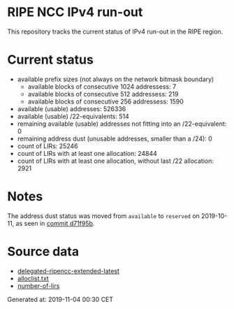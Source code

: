 # RIPE NCC IPv4 run-out
This repository tracks the current status of IPv4 run-out in the RIPE region.

# Current status
- available prefix sizes (not always on the network bitmask boundary)
  - available blocks of consecutive 1024 addressess: 7
  - available blocks of consecutive 512 addressess: 219
  - available blocks of consecutive 256 addressess: 1590
- available (usable) addresses: 526336
- available (usable) /22-equivalents: 514
- remaining available (usable) addresses not fitting into an /22-equivalent: 0
- remaining address dust (unusable addresses, smaller than a /24): 0
- count of LIRs: 25246
- count of LIRs with at least one allocation: 24844
- count of LIRs with at least one allocation, without last /22 allocation: 2921

# Notes
The address dust status was moved from `available` to `reserved` on 2019-10-11, as seen in [commit d71f95b](https://github.com/zajdee/ripe-ncc-ipv4-runout/commit/d71f95b1f7c9f639556e395e4ad0f41e54834954).

# Source data
- [delegated-ripencc-extended-latest](https://ftp.ripe.net/pub/stats/ripencc/delegated-ripencc-extended-latest)
- [alloclist.txt](https://ftp.ripe.net/pub/stats/ripencc/membership/alloclist.txt)
- [number-of-lirs](https://labs.ripe.net/statistics/number-of-lirs)

Generated at: 2019-11-04 00:30 CET
